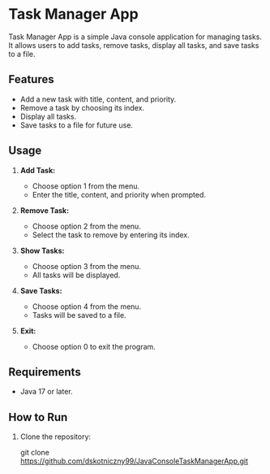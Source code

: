 # Task Manager App

Task Manager App is a simple Java console application for managing tasks. It allows users to add tasks, remove tasks, display all tasks, and save tasks to a file.

## Features

- Add a new task with title, content, and priority.
- Remove a task by choosing its index.
- Display all tasks.
- Save tasks to a file for future use.

## Usage

1. **Add Task:**
    - Choose option 1 from the menu.
    - Enter the title, content, and priority when prompted.

2. **Remove Task:**
    - Choose option 2 from the menu.
    - Select the task to remove by entering its index.

3. **Show Tasks:**
    - Choose option 3 from the menu.
    - All tasks will be displayed.

4. **Save Tasks:**
    - Choose option 4 from the menu.
    - Tasks will be saved to a file.

5. **Exit:**
    - Choose option 0 to exit the program.

## Requirements

- Java 17 or later.

## How to Run

1. Clone the repository:

   git clone https://github.com/dskotniczny99/JavaConsoleTaskManagerApp.git


